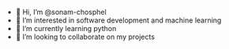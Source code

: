 - 👋 Hi, I’m @sonam-chosphel
- 👀 I’m interested in software development and machine learning
- 🌱 I’m currently learning python
- 💞️ I’m looking to collaborate on my projects
  
  
  

<!---
sonam-chosphel/sonam-chosphel is a ✨ special ✨ repository because its `README.md` (this file) appears on your GitHub profile.
You can click the Preview link to take a look at your changes.
--->
